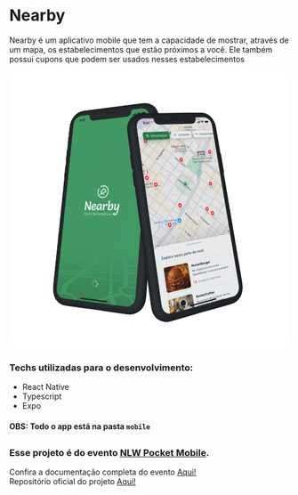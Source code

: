 # Nearby

Nearby é um aplicativo mobile que tem a capacidade de mostrar, através de um mapa, os estabelecimentos que estão próximos a você. Ele também possui cupons que podem ser usados nesses estabelecimentos

<div align="center">

![Mockup da](./assets/thumb.svg)

</div>

### Techs utilizadas para o desenvolvimento:
- React Native
- Typescript 
- Expo 

#### OBS: Todo o app está na pasta `mobile`

##

### Esse projeto é do evento [NLW Pocket Mobile]().

Confira a documentação completa do evento [Aqui!](https://docs-rocketseat.notion.site/React-Native-Multiplataforma-149395da5770808bada7e6dd3dce7526)<br>
Repositório oficial do projeto [Aqui!](https://github.com/rocketseat-education/nlw-pocket-mobile-rn)
